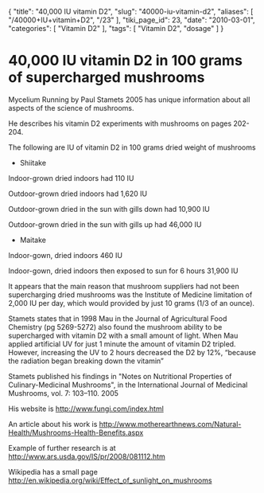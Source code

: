 {
    "title": "40,000 IU vitamin D2",
    "slug": "40000-iu-vitamin-d2",
    "aliases": [
        "/40000+IU+vitamin+D2",
        "/23"
    ],
    "tiki_page_id": 23,
    "date": "2010-03-01",
    "categories": [
        "Vitamin D2"
    ],
    "tags": [
        "Vitamin D2",
        "dosage"
    ]
}


# 40,000 IU vitamin D2 in 100 grams of supercharged mushrooms

Mycelium Running by Paul Stamets 2005 has unique information about all aspects of the science of mushrooms.  

He describes his vitamin D2 experiments with mushrooms on pages 202-204.

The following are IU of vitamin D2 in 100 grams dried weight of mushrooms

* Shiitake

Indoor-grown dried indoors had 110 IU 

Outdoor-grown dried indoors had 1,620 IU 

Outdoor-grown dried in the sun with gills down had 10,900 IU 

Outdoor-grown dried in the sun with gills up had 46,000 IU 

* Maitake

Indoor-gown, dried indoors  460 IU

Indoor-gown, dried indoors  then exposed to sun for 6 hours 31,900 IU

It appears that the main reason that mushroom suppliers had not been supercharging dried mushrooms was the Institute of Medicine limitation of 2,000 IU per day, which would provided by just 10 grams (1/3 of an ounce).

Stamets states that in 1998 Mau in the Journal of Agricultural Food Chemistry (pg 5269-5272) also found the mushroom ability to be supercharged with vitamin D2 with a small amount of light.  When Mau applied artificial UV for just 1 minute the amount of vitamin D2 tripled.  However, increasing the UV to 2 hours decreased the D2 by 12%, “because the radiation began breaking down the vitamin”

Stamets published his findings in  "Notes on Nutritional Properties of Culinary-Medicinal Mushrooms", in the International Journal of Medicinal Mushrooms, vol. 7: 103–110. 2005

His website is http://www.fungi.com/index.html

An article about his work is http://www.motherearthnews.com/Natural-Health/Mushrooms-Health-Benefits.aspx 

Example of further research is at http://www.ars.usda.gov/IS/pr/2008/081112.htm 

Wikipedia has a small page http://en.wikipedia.org/wiki/Effect_of_sunlight_on_mushrooms